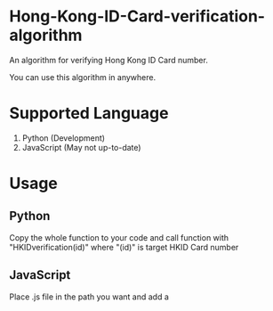 # Hong-Kong-ID-Card-verification-algorithm
An algorithm for verifying Hong Kong ID Card number.

You can use this algorithm in anywhere.

# Supported Language
1. Python (Development)
2. JavaScript (May not up-to-date)

# Usage
## Python
Copy the whole function to your code and call function with "HKIDverification(id)" where "(id)" is target HKID Card number
## JavaScript
Place .js file in the path you want and add a <script> tag to link the file to webpage and call function with "HKIDverification(id)" where "(id)" is target HKID Card number

# To-Do
1. New feature: HKID Card number generator and check digit calculator
2. Add support on C#
3. Documentation and usage
